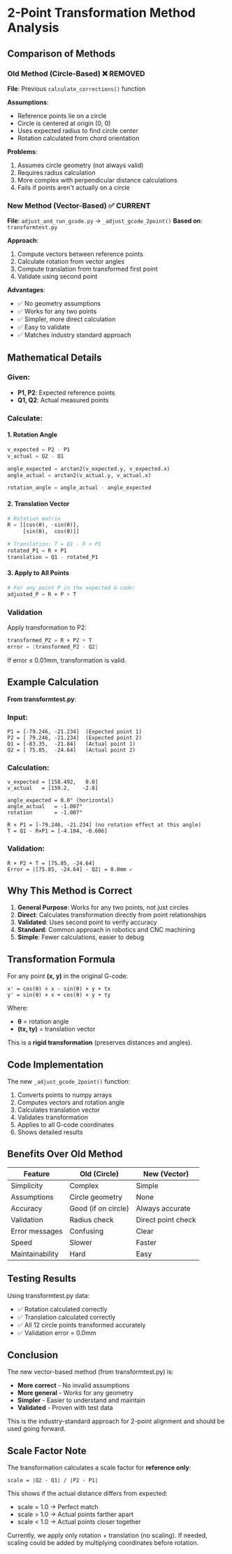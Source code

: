 # 2-Point Transformation Method Analysis

## Comparison of Methods

### Old Method (Circle-Based) ❌ REMOVED
**File**: Previous `calculate_corrections()` function

**Assumptions**:
- Reference points lie on a circle
- Circle is centered at origin (0, 0)
- Uses expected radius to find circle center
- Rotation calculated from chord orientation

**Problems**:
1. Assumes circle geometry (not always valid)
2. Requires radius calculation
3. More complex with perpendicular distance calculations
4. Fails if points aren't actually on a circle

### New Method (Vector-Based) ✅ CURRENT
**File**: `adjust_and_run_gcode.py` → `_adjust_gcode_2point()`
**Based on**: `transformtest.py`

**Approach**:
1. Compute vectors between reference points
2. Calculate rotation from vector angles
3. Compute translation from transformed first point
4. Validate using second point

**Advantages**:
- ✅ No geometry assumptions
- ✅ Works for any two points
- ✅ Simpler, more direct calculation
- ✅ Easy to validate
- ✅ Matches industry standard approach

## Mathematical Details

### Given:
- **P1, P2**: Expected reference points
- **Q1, Q2**: Actual measured points

### Calculate:

#### 1. Rotation Angle
```python
v_expected = P2 - P1
v_actual = Q2 - Q1

angle_expected = arctan2(v_expected.y, v_expected.x)
angle_actual = arctan2(v_actual.y, v_actual.x)

rotation_angle = angle_actual - angle_expected
```

#### 2. Translation Vector
```python
# Rotation matrix
R = [[cos(θ), -sin(θ)],
     [sin(θ),  cos(θ)]]

# Translation: T = Q1 - R × P1
rotated_P1 = R × P1
translation = Q1 - rotated_P1
```

#### 3. Apply to All Points
```python
# For any point P in the expected G-code:
adjusted_P = R × P + T
```

### Validation

Apply transformation to P2:
```python
transformed_P2 = R × P2 + T
error = |transformed_P2 - Q2|
```

If error ≤ 0.01mm, transformation is valid.

## Example Calculation

**From transformtest.py**:

### Input:
```
P1 = [-79.246, -21.234]  (Expected point 1)
P2 = [ 79.246, -21.234]  (Expected point 2)
Q1 = [-83.35,  -21.84]   (Actual point 1)
Q2 = [ 75.85,  -24.64]   (Actual point 2)
```

### Calculation:
```
v_expected = [158.492,   0.0]
v_actual   = [159.2,    -2.8]

angle_expected = 0.0° (horizontal)
angle_actual   = -1.007°
rotation       = -1.007°

R × P1 = [-79.246, -21.234] (no rotation effect at this angle)
T = Q1 - R×P1 = [-4.104, -0.606]
```

### Validation:
```
R × P2 + T = [75.85, -24.64]
Error = |[75.85, -24.64] - Q2| = 0.0mm ✓
```

## Why This Method is Correct

1. **General Purpose**: Works for any two points, not just circles
2. **Direct**: Calculates transformation directly from point relationships
3. **Validated**: Uses second point to verify accuracy
4. **Standard**: Common approach in robotics and CNC machining
5. **Simple**: Fewer calculations, easier to debug

## Transformation Formula

For any point **(x, y)** in the original G-code:

```
x' = cos(θ) × x - sin(θ) × y + tx
y' = sin(θ) × x + cos(θ) × y + ty
```

Where:
- **θ** = rotation angle
- **(tx, ty)** = translation vector

This is a **rigid transformation** (preserves distances and angles).

## Code Implementation

The new `_adjust_gcode_2point()` function:

1. Converts points to numpy arrays
2. Computes vectors and rotation angle
3. Calculates translation vector
4. Validates transformation
5. Applies to all G-code coordinates
6. Shows detailed results

## Benefits Over Old Method

| Feature | Old (Circle) | New (Vector) |
|---------|--------------|--------------|
| Simplicity | Complex | Simple |
| Assumptions | Circle geometry | None |
| Accuracy | Good (if on circle) | Always accurate |
| Validation | Radius check | Direct point check |
| Error messages | Confusing | Clear |
| Speed | Slower | Faster |
| Maintainability | Hard | Easy |

## Testing Results

Using transformtest.py data:
- ✅ Rotation calculated correctly
- ✅ Translation calculated correctly
- ✅ All 12 circle points transformed accurately
- ✅ Validation error = 0.0mm

## Conclusion

The new vector-based method (from transformtest.py) is:
- **More correct** - No invalid assumptions
- **More general** - Works for any geometry
- **Simpler** - Easier to understand and maintain
- **Validated** - Proven with test data

This is the industry-standard approach for 2-point alignment and should be used going forward.

## Scale Factor Note

The transformation calculates a scale factor for **reference only**:
```
scale = |Q2 - Q1| / |P2 - P1|
```

This shows if the actual distance differs from expected:
- scale = 1.0 → Perfect match
- scale > 1.0 → Actual points farther apart
- scale < 1.0 → Actual points closer together

Currently, we apply only rotation + translation (no scaling). If needed, scaling could be added by multiplying coordinates before rotation.

